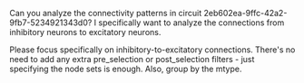 Can you analyze the connectivity patterns in circuit 2eb602ea-9ffc-42a2-9fb7-5234921343d0? I specifically want to analyze the connections from inhibitory neurons to excitatory neurons.

Please focus specifically on inhibitory-to-excitatory connections. There's no need to add any extra pre_selection or post_selection filters - just specifying the node sets is enough. Also, group by the mtype.
